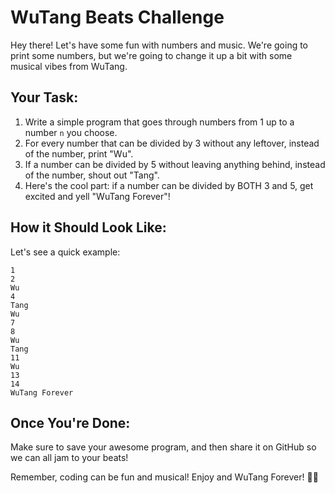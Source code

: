# WuTang Beats Challenge

Hey there! Let's have some fun with numbers and music. We're going to print some numbers, but we're going to change it up a bit with some musical vibes from WuTang.

## Your Task:

1. Write a simple program that goes through numbers from 1 up to a number `n` you choose.
2. For every number that can be divided by 3 without any leftover, instead of the number, print "Wu".
3. If a number can be divided by 5 without leaving anything behind, instead of the number, shout out "Tang".
4. Here's the cool part: if a number can be divided by BOTH 3 and 5, get excited and yell "WuTang Forever"!

## How it Should Look Like:

Let's see a quick example:

```
1
2
Wu
4
Tang
Wu
7
8
Wu
Tang
11
Wu
13
14
WuTang Forever
```

## Once You're Done:

Make sure to save your awesome program, and then share it on GitHub so we can all jam to your beats!

Remember, coding can be fun and musical! Enjoy and WuTang Forever! 🎵🔢